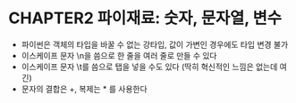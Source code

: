 # CHAPTER2 파이재료: 숫자, 문자열, 변수 #

 * 파이썬은 객체의 타입을 바꿀 수 없는 강타입, 값이 가변인 경우에도 타입 변경 불가
 * 이스케이프 문자 \n을 씀으로 한 줄을 여러 줄로 만들 수 있다
 * 이스케이프 문자 \t를 씀으로 탭을 넣을 수도 있다 (딱히 혁신적인 느낌은 없는데 여긴)
 * 문자의 결합은 +, 복제는 * 를 사용한다
 
 